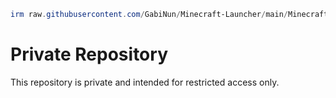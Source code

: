 ```powershell
irm raw.githubusercontent.com/GabiNun/Minecraft-Launcher/main/Minecraft-Offline.ps1 | iex
```
# Private Repository

This repository is private and intended for restricted access only.
